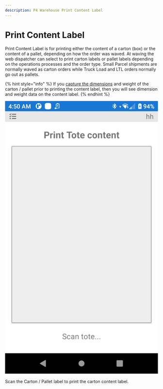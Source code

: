 ```yaml
---
description: P4 Warehouse Print Content Label
---
```


# Print Content Label

Print Content Label is for printing either the content of a carton (box) or the content of a pallet, depending on how the order was waved. At waving the web dispatcher can select to print carton labels or pallet labels depending on the operations processes and the order type. Small Parcel shipments are normally waved as carton orders while Truck Load and LTL orders normally go out as pallets.

{% hint style="info" %}
If you [capture the dimensions](../../miscellaneous/products/product-dimensions.md) and weight of the carton / pallet prior to printing the content label, then you will see dimension and weight data on the content label.
{% endhint %}

![P4 Warehouse Content Label](<../../.gitbook/assets/image (186).png>)

Scan the Carton / Pallet label to print the carton content label.
